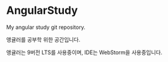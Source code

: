 # AngularStudy
My angular study git repository.

앵귤러를 공부학 위한 공간입니다.

앵귤러는 9버전 LTS를 사용중이며, IDE는 WebStorm을 사용중입니다.
